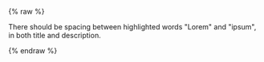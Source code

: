 ---
---

{% raw %}
<style>
  #demo {
    padding: 1rem;
  }
</style>
<p>
  There should be spacing between highlighted words "Lorem" and "ipsum", in both title and description.
</p>
<miso-search logo="false">
  <miso-products></miso-products>
</miso-search>
<script>
const misocmd = window.misocmd || (window.misocmd = []);
misocmd.push(() => {
  const client = new MisoClient('...');
  const workflow = client.ui.search;
  workflow.useApi(false);
  workflow.useInteractions(false);
  const { session } = workflow;
  workflow.updateData({
    session,
    value: {
      products: [
        {
          _title_with_markups: 'Lorem ipsum, <mark>Lorem</mark> <mark>ipsum</mark>.',
          snippet: 'Lorem ipsum, <mark>Lorem</mark> <mark>ipsum</mark>, <mark>Lorem</mark> <mark>ipsum</mark>.',
        },
      ],
    },
  });
});
</script>
{% endraw %}
